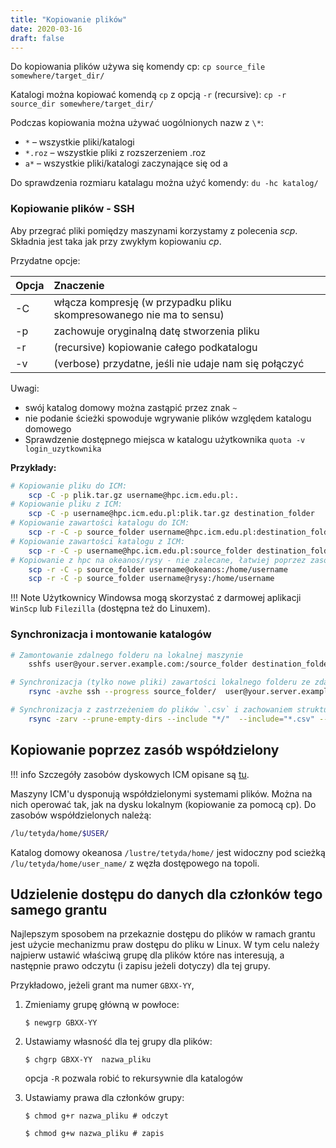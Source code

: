 ```yaml
---
title: "Kopiowanie plików"
date: 2020-03-16
draft: false
---
```



Do kopiowania plików używa się komendy cp:
`cp source_file somewhere/target_dir/`

Katalogi można kopiować komendą `cp` z opcją `-r` (recursive):
`cp -r source_dir somewhere/target_dir/`

Podczas kopiowania można używać uogólnionych nazw z `\*`:

- `*` – wszystkie pliki/katalogi
- `*.roz` – wszystkie pliki z rozszerzeniem .roz
- `a*` – wszystkie pliki/katalogi zaczynające się od a

Do sprawdzenia rozmiaru katalagu można użyć komendy:
`du -hc katalog/`

### Kopiowanie plików - SSH

Aby przegrać pliki pomiędzy maszynami korzystamy z polecenia *scp*.
Składnia jest taka jak przy zwykłym kopiowaniu *cp*.

Przydatne opcje:

| Opcja    | Znaczenie                                                              |
|----------| :----------------------------------------------------------------------|
| -C       |  włącza kompresję (w przypadku pliku skompresowanego nie ma to sensu)  |
| -p       |  zachowuje oryginalną datę stworzenia pliku                            |
| -r       |  (recursive) kopiowanie całego podkatalogu                             |
| -v       |  (verbose) przydatne, jeśli nie udaje nam się połączyć                 |

Uwagi:

- swój katalog domowy można zastąpić przez znak `~`
- nie podanie ścieżki spowoduje wgrywanie plików względem katalogu domowego
- Sprawdzenie dostępnego miejsca w katalogu użytkownika `quota -v login_uzytkownika`

**Przykłady:**

```.sh
# Kopiowanie pliku do ICM:
    scp -C -p plik.tar.gz username@hpc.icm.edu.pl:.
# Kopiowanie pliku z ICM:
    scp -C -p username@hpc.icm.edu.pl:plik.tar.gz destination_folder
# Kopiowanie zawartości katalogu do ICM:
    scp -r -C -p source_folder username@hpc.icm.edu.pl:destination_folder
# Kopiowanie zawartości katalogu z ICM:
    scp -r -C -p username@hpc.icm.edu.pl:source_folder destination_folder
# Kopiowanie z hpc na okeanos/rysy - nie zalecane, łatwiej poprzez zasób współdzielony
    scp -r -C -p source_folder username@okeanos:/home/username
    scp -r -C -p source_folder username@rysy:/home/username
```

!!! Note
    Użytkownicy Windowsa mogą skorzystać z darmowej aplikacji `WinScp` lub `Filezilla` (dostępna też do Linuxem).

### Synchronizacja i montowanie katalogów

```.sh
# Zamontowanie zdalnego folderu na lokalnej maszynie
    sshfs user@your.server.example.com:/source_folder destination_folder

# Synchronizacja (tylko nowe pliki) zawartości lokalnego folderu ze zdalnym (lub vice versa)
    rsync -avzhe ssh --progress source_folder/  user@your.server.example.com:/destination_folder/

# Synchronizacja z zastrzeżeniem do plików `.csv` i zachowaniem struktury katalogów
    rsync -zarv --prune-empty-dirs --include "*/"  --include="*.csv" --exclude="*" "$FROM" "$TO"
```

## Kopiowanie poprzez zasób współdzielony

!!! info
    Szczegóły zasobów dyskowych ICM opisane są [tu](../../O_zasobach_ICM/Zasoby/przechowywanie_danych.md).

Maszyny ICM'u dysponują współdzielonymi systemami plików.
Można na nich operować tak, jak na dysku lokalnym (kopiowanie za pomocą cp).
Do zasobów współdzielonych należą:

```.sh
/lu/tetyda/home/$USER/
```

Katalog domowy okeanosa `/lustre/tetyda/home/` jest widoczny pod scieżką `/lu/tetyda/home/user_name/` z węzła dostępowego na topoli.

## Udzielenie dostępu do danych dla członków tego samego grantu

Najlepszym sposobem na przekaznie dostępu do plików w ramach grantu jest użycie mechanizmu praw dostępu do pliku w Linux.
W tym celu należy najpierw ustawić właściwą grupę dla plików które nas interesują,
a następnie prawo odczytu (i zapisu jeżeli dotyczy) dla tej grupy.

Przykładowo, jeżeli grant ma numer `GBXX-YY`,

1. Zmieniamy grupę główną w powłoce:  

    `$ newgrp GBXX-YY`

2. Ustawiamy własność dla tej grupy dla plików:

    `$ chgrp GBXX-YY  nazwa_pliku`

    opcja `-R` pozwala robić to rekursywnie dla katalogów

3. Ustawiamy prawa dla członków grupy:

    `$ chmod g+r nazwa_pliku # odczyt`

    `$ chmod g+w nazwa_pliku # zapis`

